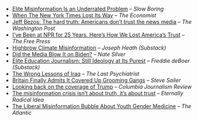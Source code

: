 - [Elite Misinformation Is an Underrated Problem](https://www.slowboring.com/p/elite-misinformation-is-an-underrated) – *Slow Boring*
- [When The New York Times Lost Its Way](https://www.economist.com/1843/2023/12/14/when-the-new-york-times-lost-its-way) – *The Economist*
- [Jeff Bezos: The hard truth: Americans don’t trust the news media](https://www.washingtonpost.com/opinions/2024/10/28/jeff-bezos-washington-post-trust/) – *The Washington Post*
- [I’ve Been at NPR for 25 Years. Here’s How We Lost America’s Trust](https://www.thefp.com/p/npr-editor-how-npr-lost-americas-trust) – *The Free Press*
- [Highbrow Climate Misinformation](https://josephheath.substack.com/p/highbrow-climate-misinformation) – *Joseph Heath (Substack)*
- [Did the Media Blow It on Biden?](https://www.natesilver.net/p/did-the-media-blow-it-on-biden) – *Nate Silver*
- [Elite Education Journalism: Still Ideology at Its Purest](https://freddiedeboer.substack.com/p/elite-education-journalism-still) – *Freddie deBoer (Substack)*
- [The Wrong Lessons of Iraq](https://thelastpsychiatrist.com/2007/05/the_wrong_lessons_of_iraq.html) – *The Last Psychiatrist*
- [Britain Finally Admits It Covered Up Grooming Gangs](https://www.stevesailer.net/p/britain-finally-admits-it-covered) – *Steve Sailer*
- [Looking back on the coverage of Trump](https://www.cjr.org/special_report/trumped-up-press-versus-president-ed-note.php) – *Columbia Journalism Review*
- [The misinformation crisis isn’t about truth, it’s about trust](https://eternallyradicalidea.com/p/the-misinformation-crisis-isnt-about) – *Eternally Radical Idea*
- [The Liberal Misinformation Bubble About Youth Gender Medicine](https://www.theatlantic.com/ideas/archive/2025/06/transgender-youth-skrmetti/683350/) – *The Atlantic*

